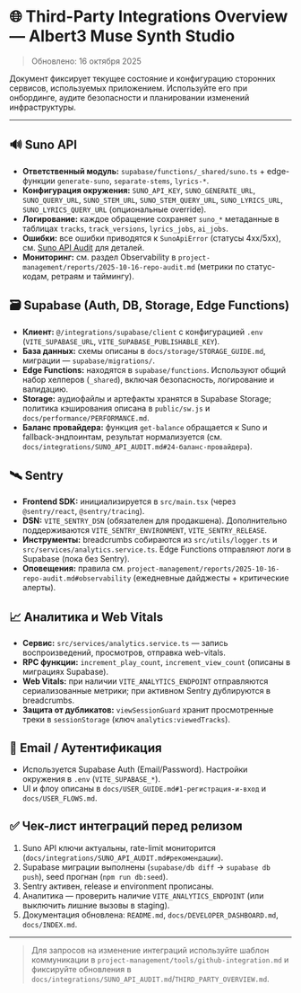 # 🌐 Third-Party Integrations Overview — Albert3 Muse Synth Studio

> Обновлено: 16 октября 2025

Документ фиксирует текущее состояние и конфигурацию сторонних сервисов, используемых приложением. Используйте его при онбординге, аудите безопасности и планировании изменений инфраструктуры.

---

## 🔊 Suno API

- **Ответственный модуль:** `supabase/functions/_shared/suno.ts` + edge-функции `generate-suno`, `separate-stems`, `lyrics-*`.
- **Конфигурация окружения:** `SUNO_API_KEY`, `SUNO_GENERATE_URL`, `SUNO_QUERY_URL`, `SUNO_STEM_URL`, `SUNO_STEM_QUERY_URL`, `SUNO_LYRICS_URL`, `SUNO_LYRICS_QUERY_URL` (опциональные override).
- **Логирование:** каждое обращение сохраняет `suno_*` метаданные в таблицах `tracks`, `track_versions`, `lyrics_jobs`, `ai_jobs`.
- **Ошибки:** все ошибки приводятся к `SunoApiError` (статусы 4xx/5xx), см. [Suno API Audit](SUNO_API_AUDIT.md) для деталей.
- **Мониторинг:** см. раздел Observability в `project-management/reports/2025-10-16-repo-audit.md` (метрики по статус-кодам, ретраям и таймингу).

## 🗃️ Supabase (Auth, DB, Storage, Edge Functions)

- **Клиент:** `@/integrations/supabase/client` с конфигурацией `.env` (`VITE_SUPABASE_URL`, `VITE_SUPABASE_PUBLISHABLE_KEY`).
- **База данных:** схемы описаны в `docs/storage/STORAGE_GUIDE.md`, миграции — `supabase/migrations/`.
- **Edge Functions:** находятся в `supabase/functions`. Используют общий набор хелперов (`_shared`), включая безопасность, логирование и валидацию.
- **Storage:** аудиофайлы и артефакты хранятся в Supabase Storage; политика кэширования описана в `public/sw.js` и `docs/performance/PERFORMANCE.md`.
- **Баланс провайдера:** функция `get-balance` обращается к Suno и fallback-эндпоинтам, результат нормализуется (см. `docs/integrations/SUNO_API_AUDIT.md#24-баланс-провайдера`).

## 🛰️ Sentry

- **Frontend SDK:** инициализируется в `src/main.tsx` (через `@sentry/react`, `@sentry/tracing`).
- **DSN:** `VITE_SENTRY_DSN` (обязателен для продакшена). Дополнительно поддерживаются `VITE_SENTRY_ENVIRONMENT`, `VITE_SENTRY_RELEASE`.
- **Инструменты:** breadcrumbs собираются из `src/utils/logger.ts` и `src/services/analytics.service.ts`. Edge Functions отправляют логи в Supabase (пока без Sentry).
- **Оповещения:** правила см. `project-management/reports/2025-10-16-repo-audit.md#observability` (ежедневные дайджесты + критические алерты).

## 📈 Аналитика и Web Vitals

- **Сервис:** `src/services/analytics.service.ts` — запись воспроизведений, просмотров, отправка web-vitals.
- **RPC функции:** `increment_play_count`, `increment_view_count` (описаны в миграциях Supabase).
- **Web Vitals:** при наличии `VITE_ANALYTICS_ENDPOINT` отправляются сериализованные метрики; при активном Sentry дублируются в breadcrumbs.
- **Защита от дубликатов:** `viewSessionGuard` хранит просмотренные треки в `sessionStorage` (ключ `analytics:viewedTracks`).

## 🧾 Email / Аутентификация

- Используется Supabase Auth (Email/Password). Настройки окружения в `.env` (`VITE_SUPABASE_*`).
- UI и флоу описаны в `docs/USER_GUIDE.md#1-регистрация-и-вход` и `docs/USER_FLOWS.md`.

## ✅ Чек-лист интеграций перед релизом

1. Suno API ключи актуальны, rate-limit мониторится (`docs/integrations/SUNO_API_AUDIT.md#рекомендации`).
2. Supabase миграции выполнены (`supabase/db diff` → `supabase db push`), seed прогнан (`npm run db:seed`).
3. Sentry активен, release и environment прописаны.
4. Аналитика — проверить наличие `VITE_ANALYTICS_ENDPOINT` (или выключить лишние вызовы в staging).
5. Документация обновлена: `README.md`, `docs/DEVELOPER_DASHBOARD.md`, `docs/INDEX.md`.

---

> Для запросов на изменение интеграций используйте шаблон коммуникации в `project-management/tools/github-integration.md` и фиксируйте обновления в `docs/integrations/SUNO_API_AUDIT.md`/`THIRD_PARTY_OVERVIEW.md`.
